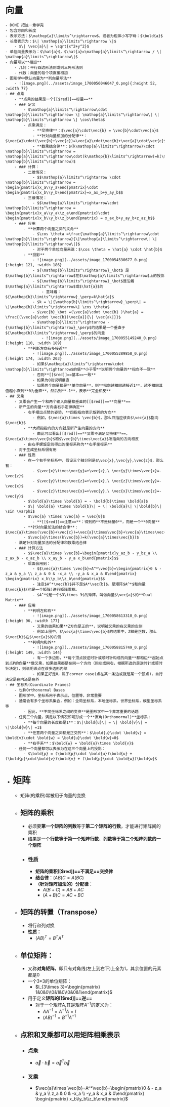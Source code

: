 # 向量
	- DONE 把这一章学完
	- 包含方向和长度
	- 表示方法：$\mathop{a}\limits^\rightarrow$，或者为粗体小写字母：$\bold{a}$
	- 长度表示为：$\| \mathop{a}\limits^\rightarrow \|$
		- $\| \vec{a}\| = \sqrt{x^2+y^2}$
	- 单位向量表示为：$\hat{a}$，$\hat{a}=\mathop{a}\limits^\rightarrow / \| \mathop{a}\limits^\rightarrow\|$
	- 向量可以**相加**
		- 几何：平行四边形法则或则三角形法则
		- 代数：向量的每个项直接相加
	- 图形学中默认向量为**列向量写法**
		- ![image.png](../assets/image_1700056046047_0.png){:height 52, :width 77}
	- ## 点乘
		- **点乘的结果是一个[[$red]]==标量==**
		- ### 定义
			- $\mathop{a}\limits^\rightarrow\cdot \mathop{b}\limits^\rightarrow= \| \mathop{a}\limits^\rightarrow\| \| \mathop{b}\limits^\rightarrow \| \cos\theta$
			- 点乘满足：
				- **交换律**：$\vec{a}\cdot\vec{b} = \vec{b}\cdot\vec{a}$
				- **针对向量相加的分配律**：$\vec{a}\cdot(\vec{b}+\vec{c})=\vec{a}\cdot\vec{b}+\vec{a}\cdot\vec{c}$
				- **数乘结合律**：$(k\mathop{a}\limits^\rightarrow)\cdot \mathop{b}\limits^\rightarrow = \mathop{a}\limits^\rightarrow\cdot(k\mathop{b}\limits^\rightarrow)=k(\mathop{a}\limits^\rightarrow\cdot \mathop{b}\limits^\rightarrow)$
		- ### 计算：
			- 二维情况：
				- $$\mathop{a}\limits^\rightarrow \cdot \mathop{b}\limits^\rightarrow = \begin{pmatrix}x_a\\y_a\end{pmatrix}\cdot \begin{pmatrix}x_b\\y_b\end{pmatrix}=x_ax_b+y_ay_b$$
			- 三维情况：
				- $$\mathop{a}\limits^\rightarrow\cdot \mathop{b}\limits^\rightarrow = \begin{pmatrix}x_a\\y_a\\z_a\end{pmatrix}\cdot \begin{pmatrix}x_b\\y_b\\z_b\end{pmatrix} = x_ax_b+y_ay_b+z_az_b$$
		- ### 应用
			- **计算两个向量之间的夹角**
				- $\cos \theta =\frac{\mathop{a}\limits^\rightarrow\cdot \mathop{b}\limits^\rightarrow}{\|\mathop{a}\limits^\rightarrow\| \| \mathop{b}\limits^\rightarrow\|}$
				- 对于两个单位向量来说：$\cos \theta = \hat{a} \cdot \hat{b}$
			- **投影**
				- ![image.png](../assets/image_1700054530677_0.png){:height 121, :width 186}
				- ${\mathop{b}\limits^\rightarrow}_\bot$ 是$\mathop{b}\limits^\rightarrow$在$\mathop{a}\limits^\rightarrow$上的投影
				- ${\mathop{b}\limits^\rightarrow}_\bot$是沿着$\mathop{a}\limits^\rightarrow$或$\hat{a}$的
					- 意味着：${\mathop{b}\limits^\rightarrow}_\perp=k\hat{a}$
				- $k = \|{\mathop{b}\limits^\rightarrow}_\perp\| = \|\mathop{b}\limits^\rightarrow\| \cos \theta$
				- $\vec{b}_\bot =(\vec{a}\cdot \vec{b} )\hat{a} = \frac{(\vec{a}\cdot \vec{b})\vec{a}}{\| \vec{a\|}}$
				- $\mathop{b}\limits^\rightarrow - {\mathop{b}\limits^\rightarrow}_\perp$的结果是一个垂直于${\mathop{b}\limits^\rightarrow}_\perp$的向量
					- ![image.png](../assets/image_1700055149240_0.png){:height 110, :width 189}
			- **判断方向有多接近**
				- ![image.png](../assets/image_1700055289858_0.png){:height 174, :width 203}
				- 如果$\mathop{a}\limits^\rightarrow\cdot \mathop{b}\limits^\rightarrow$的值**小于零**说明两个向量的**指向不一致**
				- 否则**[[$red]]==基本==一致**
				- 如果为0则说明垂直
				- 如果两个向量都是**单位向量**，则**指向越相同越接近1**，越不相同其值越小直到**0为垂直**，然后到**-1**，表示**完全相反**
	- ## 叉乘
		- 叉乘会产生一个和两个输入向量都垂直的[[$red]]==**向量**==
		- 新产生的向量**方向由右手定律确定**
			- 右手摆出点赞的姿势，**四指指向表示旋转的方向**
				- 例如，$\vec{a}\times \vec{b}$，那么四指应该由$\vec{a}$指向$\vec{b}$
			- **大拇指指向的方向就是新产生向量的方向**
				- 由此可以看出[[$red]]==**叉乘不满足交换律**==，$\vec{a}\times\vec{b}$和$\vec{b}\times\vec{a}$所指向的方向相反
			- 由右手螺旋定则得出的坐标系称为**右手坐标系**
		- 对于生成坐标系很有用
		- ### 性质
			- 在一个右手坐标系中，假设三个轴分别是$\vec{x},\vec{y},\vec{z}$，那么有：
				- $\vec{x}\times\vec{y}=+\vec{z},\ \vec{y}\times\vec{x}=-\vec{z}$
				- $\vec{y}\times\vec{z}=+\vec{x},\ \vec{z}\times\vec{y}=-\vec{x}$
				- $\vec{z}\times\vec{x}=+\vec{y},\ \vec{x}\times\vec{z}=-\vec{y}$
			- $\bold{a}\times \bold{b} = - \bold{b}\times \bold{a}$
			- $\| \bold{a} \times \bold{b}\| = \| \bold{a}\| \|\bold{b}\| \sin \varphi$
			- $\vec{a} \times \vec{a} = \vec{0}$
				- **[[$red]]==注意==**：得到的**不是标量0**，而是一个**0向量**
			- **针对向量加法的结合律**：$\vec{a}\times(\vec{b}+\vec{c})=\vec{a}\times\vec{b}+\vec{a}\times\vec{c}$
			- $\vec{a}\times(k\vec{b})=k(\vec{a}\times\vec{b})$
		- 满足针对向量加法的分配律和数乘结合律
		- ### 计算方法
			- $$\vec{a}\times \vec{b}=\begin{pmatrix}y_az_b - y_bz_a \\ z_ax_b - x_az_b \\ x_ay_b - y_a x_b\end{pmatrix}$$
			- 后面会用到：
				- $$\vec{a}\times \vec{b}=A^*\vec{b}=\begin{pmatrix}0 & - z_a & y_a \\ z_a & 0 & -x_a \\ -y_a & x_a & 0\end{pmatrix} \begin{pmatrix} x_b\\y_b\\z_b\end{pmatrix}$$
				- 注意$A^*\vec{b}$并不是$A*\vec{b}$，是矩阵$A^*$和向量$\vec{b}$(也是一个矩阵)进行矩阵乘积。
				- $A^*$是一个$3\times 3$的矩阵，叫做向量$\vec{a}$的**Dual Matrix**
		- ### 应用
			- **判明左和右**
				- ![image.png](../assets/image_1700058613310_0.png){:height 96, :width 177}
				- 叉乘的结果如果**Z方向是正的**，说明被叉乘的在叉乘的左侧
				- 例如上图中，$\vec{a}\times\vec{b}$的结果中，Z轴是正数，那么$\vec{b}$在$\vec{a}$的右侧
			- **判明内和外**
				- ![image.png](../assets/image_1700058815749_0.png){:height 149, :width 144}
				- 有一个多边形，**每个顶点按逆时针或顺时针构成的向量**都和边**起始点到点P的向量**做叉乘，如果结果都是在同一个方向（同左或同右，根据所选的是逆时针或顺时针决定），则说明该点在该多边形内部
				- 如果正好是0，属于corner case(点在某一条边或就是某一个顶点)，自行决定是在内还是在外
	- ## 坐标系(Coordinate Frames)
		- 也称Orthonormal Bases
		- 图形学中，坐标系用于表示点，位置等，非常重要
		- 通常会有多个坐标系集合，例如：全局坐标系，本地坐标系，世界坐标系，模型坐标系等
			- 因此，**不同坐标系之间的变换**是图形学中一个非常重要的话题
		- 任何三个向量，满足以下情况即可形成一个**直角(Orthonormal)**坐标系：
			- **每个向量的长度都是1**：$\|\bold{u}\| = \| \bold{v}\| = \|\bold{w}\| =1$
			- **任意两个向量之间都是正交的**：$\bold{u}\cdot \bold{v} = \bold{v}\cdot \bold{w} = \bold{u}\cdot \bold{w}=0$
			- **右手系**：$\bold{w} = \bold{u}\times \bold{v}$
		- 任何一个向量都可以表示为在这三个向量上的投影：
			- $\bold{p} = (\bold{p}\cdot \bold{u})\bold{u} + (\bold{p}\cdot\bold{v})\bold{v} + (\bold{p}\cdot \bold{w})\bold{w}$
- # 矩阵
	- 矩阵(的乘积)常被用于向量的变换
	- ## 矩阵的乘积
		- 必须要**第一个矩阵的列数**等于**第二个矩阵的行数**，才能进行矩阵间的乘积
		- 结果是一个**行数等于第一个矩阵行数**，**列数等于第二个矩阵列数的一个矩阵**
		- ### 性质
			- **矩阵的乘积[[$red]]==不满足==交换律**
			- **结合律**：$(AB)C = A(BC)$
			- **（针对矩阵加法的）分配律**：
				- $A(B+C)=AB+AC$
				- $(A+B)C=AC+BC$
	- ## 矩阵的转置（Transpose）
		- 将行和列对换
		- **性质：**
			- $(AB)^T = B^TA^T$
	- ## 单位矩阵：
		- 又称**对角矩阵**，即只有对角线(左上到右下)上全为1，其余位置的元素都是0
		- 一个3*3的单位矩阵：
			- $I_{3\times 3}=\begin{pmatrix} 1&0&0\\0&1&0\\0&0&1\end{pmatrix}$
		- 用于定义**矩阵的[[$red]]==逆==**
			- 对于一个矩阵A,其逆矩阵$A^{-1}$的定义为：
				- $AA^{-1} =A^{-1}A=I$
				- $(AB)^{-1}=B^{-1}A^{-1}$
	- ## 点积和叉乘都可以用矩阵相乘表示
		- ### 点乘
			- $\vec{a}\cdot \vec{b} = \vec{a}^T\vec{b}$
		- ### 叉乘
			- $\vec{a}\times \vec{b}=A^*\vec{b}=\begin{pmatrix}0 & - z_a & y_a \\ z_a & 0 & -x_a \\ -y_a & x_a & 0\end{pmatrix} \begin{pmatrix} x_b\\y_b\\z_b\end{pmatrix}$